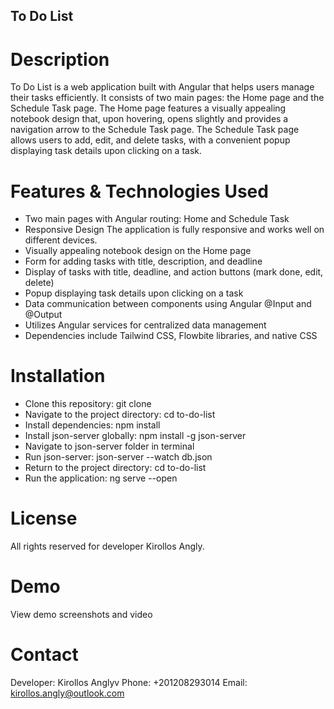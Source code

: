 ## To Do List

# Description
To Do List is a web application built with Angular that helps users manage their tasks efficiently. It consists of two main pages: the Home page and the Schedule Task page. The Home page features a visually appealing notebook design that, upon hovering, opens slightly and provides a navigation arrow to the Schedule Task page. The Schedule Task page allows users to add, edit, and delete tasks, with a convenient popup displaying task details upon clicking on a task.

# Features & Technologies Used
* Two main pages with Angular routing: Home and Schedule Task
* Responsive Design The application is fully responsive and works well on different devices.
* Visually appealing notebook design on the Home page
* Form for adding tasks with title, description, and deadline
* Display of tasks with title, deadline, and action buttons (mark done, edit, delete)
* Popup displaying task details upon clicking on a task
* Data communication between components using Angular @Input and @Output
* Utilizes Angular services for centralized data management
* Dependencies include Tailwind CSS, Flowbite libraries, and native CSS

# Installation
* Clone this repository: git clone <repository-url>
* Navigate to the project directory: cd to-do-list
* Install dependencies: npm install
* Install json-server globally: npm install -g json-server
* Navigate to json-server folder in terminal
* Run json-server: json-server --watch db.json
* Return to the project directory: cd to-do-list
* Run the application: ng serve --open

# License
All rights reserved for developer Kirollos Angly.

# Demo
View demo screenshots and video

# Contact
Developer: Kirollos Anglyv
Phone: +201208293014
Email: kirollos.angly@outlook.com